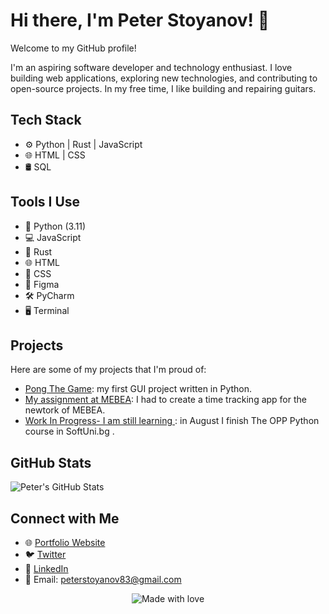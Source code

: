 # Hi there, I'm Peter Stoyanov! 👋

Welcome to my GitHub profile!

I'm an aspiring software developer and technology enthusiast. I love building web applications, exploring new technologies, and contributing to open-source projects.
In my free time, I like building and repairing guitars.

## Tech Stack

- ⚙️ Python | Rust | JavaScript
- 🌐 HTML | CSS 
- 🛢️ SQL

## Tools I Use

- 🐍 Python (3.11)
- 💻 JavaScript
- 🦀 Rust
- 🌐 HTML
- 🎨 CSS
- 📐 Figma
- 🛠️ PyCharm
- 🖥️ Terminal

## Projects

Here are some of my projects that I'm proud of:

- [Pong The Game](https://github.com/PeterStoyanov83/PONG): my first GUI project written in Python.
- [My assignment at MEBEA](https://github.com/PeterStoyanov83/Work_asignment_MEBEA): I had to create a time tracking app for the newtork of MEBEA.
- [Work In Progress- I am still learning ](https://github.com/PeterStoyanov83/Object_oriented_programming_Python_2023): in August I finish The OPP Python course in SoftUni.bg .

## GitHub Stats

![Peter's GitHub Stats](https://github-readme-stats.vercel.app/api?username=PeterStoyanov83&show_icons=true&theme=dark)

## Connect with Me

- 🌐 [Portfolio Website](https://peterstoyanov83.github.io/portfolio/)
- 🐦 [Twitter](https://twitter.com/YourTwitterHandle)
- 💼 [LinkedIn](https://www.linkedin.com/in/pstoyanov/)
- 📧 Email: peterstoyanov83@gmail.com

<p align="center">
  <img src="https://img.shields.io/badge/Made%20with-%E2%9D%A4%EF%B8%8F-blue?style=for-the-badge" alt="Made with love">
</p>
